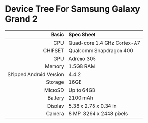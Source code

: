 Device Tree For Samsung Galaxy Grand 2
===================================== 

| Basic   | Spec Sheet                  |
| -------:|:--------------------------- |
| CPU     | Quad-core 1.4 GHz Cortex-A7 | 
| CHIPSET | Qualcomm Snapdragon 400 |
| GPU     | Adreno 305 |
| Memory  | 1.5GB RAM |
| Shipped Android Version | 4.4.2 |
| Storage | 16GB |
| MicroSD | Up to 64GB |
| Battery | 2100 mAh |
| Display | 5.38 x 2.78 x 0.34 in |
| Camera  | 8 MP, 3264 x 2448 pixels |



